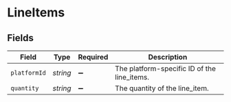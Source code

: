 # LineItems


## Fields

| Field                                       | Type                                        | Required                                    | Description                                 |
| ------------------------------------------- | ------------------------------------------- | ------------------------------------------- | ------------------------------------------- |
| `platformId`                                | *string*                                    | :heavy_minus_sign:                          | The platform-specific ID of the line_items. |
| `quantity`                                  | *string*                                    | :heavy_minus_sign:                          | The quantity of the line_item.              |